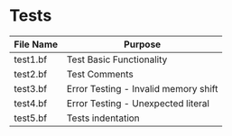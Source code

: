 # Tests

| File Name | Purpose |
|-----------|---------|
| test1.bf | Test Basic Functionality |
| test2.bf | Test Comments |
| test3.bf | Error Testing - Invalid memory shift |
| test4.bf | Error Testing - Unexpected literal |
| test5.bf | Tests indentation |